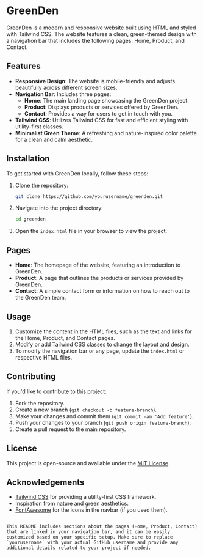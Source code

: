# GreenDen

GreenDen is a modern and responsive website built using HTML and styled with Tailwind CSS. The website features a clean, green-themed design with a navigation bar that includes the following pages: Home, Product, and Contact.

## Features

- **Responsive Design**: The website is mobile-friendly and adjusts beautifully across different screen sizes.
- **Navigation Bar**: Includes three pages:
  - **Home**: The main landing page showcasing the GreenDen project.
  - **Product**: Displays products or services offered by GreenDen.
  - **Contact**: Provides a way for users to get in touch with you.
- **Tailwind CSS**: Utilizes Tailwind CSS for fast and efficient styling with utility-first classes.
- **Minimalist Green Theme**: A refreshing and nature-inspired color palette for a clean and calm aesthetic.

## Installation

To get started with GreenDen locally, follow these steps:

1. Clone the repository:
   ```bash
   git clone https://github.com/yourusername/greenden.git
   ```

2. Navigate into the project directory:
   ```bash
   cd greenden
   ```

3. Open the `index.html` file in your browser to view the project.

## Pages

- **Home**: The homepage of the website, featuring an introduction to GreenDen.
- **Product**: A page that outlines the products or services provided by GreenDen.
- **Contact**: A simple contact form or information on how to reach out to the GreenDen team.

## Usage

1. Customize the content in the HTML files, such as the text and links for the Home, Product, and Contact pages.
2. Modify or add Tailwind CSS classes to change the layout and design.
3. To modify the navigation bar or any page, update the `index.html` or respective HTML files.

## Contributing

If you'd like to contribute to this project:

1. Fork the repository.
2. Create a new branch (`git checkout -b feature-branch`).
3. Make your changes and commit them (`git commit -am 'Add feature'`).
4. Push your changes to your branch (`git push origin feature-branch`).
5. Create a pull request to the main repository.

## License

This project is open-source and available under the [MIT License](LICENSE).

## Acknowledgements

- [Tailwind CSS](https://tailwindcss.com/) for providing a utility-first CSS framework.
- Inspiration from nature and green aesthetics.
- [FontAwesome](https://fontawesome.com/) for the icons in the navbar (if you used them).
```

This README includes sections about the pages (Home, Product, Contact) that are linked in your navigation bar, and it can be easily customized based on your specific setup. Make sure to replace `yourusername` with your actual GitHub username and provide any additional details related to your project if needed.
